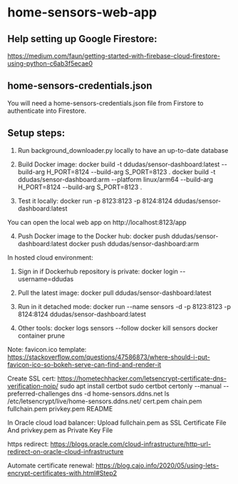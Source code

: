 # home-sensors-web-app

## Help setting up Google Firestore:
https://medium.com/faun/getting-started-with-firebase-cloud-firestore-using-python-c6ab3f5ecae0

## home-sensors-credentials.json
You will need a home-sensors-credentials.json file from Firstore to authenticate into Firestore.

## Setup steps:
1) Run background_downloader.py locally to have an up-to-date database

2) Build Docker image:
docker build -t ddudas/sensor-dashboard:latest --build-arg H_PORT=8124 --build-arg S_PORT=8123 .
docker build -t ddudas/sensor-dashboard:arm --platform linux/arm64 --build-arg H_PORT=8124 --build-arg S_PORT=8123 .

3) Test it locally:
docker run -p 8123:8123 -p 8124:8124 ddudas/sensor-dashboard:latest

You can open the local web app on http://localhost:8123/app

4) Push Docker image to the Docker hub:
docker push ddudas/sensor-dashboard:latest
docker push ddudas/sensor-dashboard:arm



In hosted cloud environment:

1) Sign in if Dockerhub repository is private:
docker login --username=ddudas

2) Pull the latest image:
docker pull ddudas/sensor-dashboard:latest

3) Run in it detached mode:
docker run --name sensors -d -p 8123:8123 -p 8124:8124 ddudas/sensor-dashboard:latest

4) Other tools:
docker logs sensors --follow
docker kill sensors
docker container prune

Note: favicon.ico template:
https://stackoverflow.com/questions/47586873/where-should-i-put-favicon-ico-so-bokeh-serve-can-find-and-render-it

Create SSL cert:
https://hometechhacker.com/letsencrypt-certificate-dns-verification-noip/
sudo apt install certbot
sudo certbot certonly --manual --preferred-challenges dns -d home-sensors.ddns.net
ls /etc/letsencrypt/live/home-sensors.ddns.net/
    cert.pem  chain.pem  fullchain.pem  privkey.pem  README

In Oracle cloud load balancer:
Upload fullchain.pem as SSL Certificate File
And privkey.pem as Private Key File

https redirect:
https://blogs.oracle.com/cloud-infrastructure/http-url-redirect-on-oracle-cloud-infrastructure

Automate certificate renewal:
https://blog.cajo.info/2020/05/using-lets-encrypt-certificates-with.html#Step2
